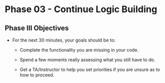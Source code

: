# Phase 03 - Continue Logic Building

## Phase III Objectives

* For the next 30 minutes, your goals should be to:

  * Complete the functionality you are missing in your code.

  * Spend a few moments really assessing what you still have to do.

  * Get a TA/Instructor to help you set priorities if you are unsure as to how to proceed.
